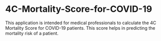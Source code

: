# 4C-Mortality-Score-for-COVID-19

This application is intended for medical professionals to calculate the 4C Mortality Score for COVID-19 patients. This score helps in predicting the mortality risk of a patient.
